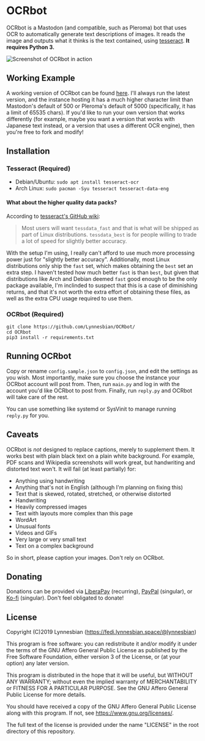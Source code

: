 # OCRbot

OCRbot is a Mastodon (and compatible, such as Pleroma) bot that uses OCR to automatically generate text descriptions of images. It reads the image and outputs what it thinks is the text contained, using [tesseract](https://github.com/tesseract-ocr/tesseract). **It requires Python 3.**

![Screenshot of OCRbot in action](https://lynnesbian.space/res/ceres/sshot_2019-02-21_at_14-41-06-1550724066.png)

## Working Example

A working version of OCRbot can be found [here](https://fedi.lynnesbian.space/@OCRbot). I'll always run the latest version, and the instance hosting it has a much higher character limit than Mastodon's default of 500 or Pleroma's default of 5000 (specifically, it has a limit of 65535 chars). If you'd like to run your own version that works differently (for example, maybe you want a version that works with Japanese text instead, or a version that uses a different OCR engine), then you're free to fork and modify!

## Installation
### Tesseract (Required)

- Debian/Ubuntu: `sudo apt install tesseract-ocr`
- Arch Linux: `sudo pacman -Syu tesseract tesseract-data-eng`

#### What about the higher quality data packs?

According to [tesseract's GitHub wiki](https://github.com/tesseract-ocr/tesseract/wiki/Data-Files#updated-data-files-for-version-400-september-15-2017):
> Most users will want `tessdata_fast` and that is what will be shipped as part of Linux distributions. `tessdata_best` is for people willing to trade a lot of speed for slightly better accuracy.

With the setup I'm using, I really can't afford to use much more processing power just for "slightly better accuracy". Additionally, most Linux distributions only ship the `fast` set, which makes obtaining the `best` set an extra step. I haven't tested how much better `fast` is than `best`, but given that distributions like Arch and Debian deemed `fast` good enough to be the only package available, I'm inclinded to suspect that this is a case of diminishing returns, and that it's not worth the extra effort of obtaining these files, as well as the extra CPU usage required to use them.

### OCRbot (Required)

```
git clone https://github.com/Lynnesbian/OCRbot/
cd OCRbot
pip3 install -r requirements.txt
```

## Running OCRbot
Copy or rename `config.sample.json` to `config.json`, and edit the settings as you wish. Most importantly, make sure you choose the instance your OCRbot account will post from. Then, run `main.py` and log in with the account you'd like OCRbot to post from. Finally, run `reply.py` and OCRbot will take care of the rest.

You can use something like systemd or SysVinit to manage running `reply.py` for you.

## Caveats
OCRbot is *not* designed to replace captions, merely to supplement them. It works best with plain black text on a plain white background. For example, PDF scans and Wikipedia screenshots will work great, but handwriting and distorted text won't. It will fail (at least partially) for:
- Anything using handwriting
- Anything that's not in English (although I'm planning on fixing this)
- Text that is skewed, rotated, stretched, or otherwise distorted
- Handwriting
- Heavily compressed images
- Text with layouts more complex than this page
- WordArt
- Unusual fonts
- Videos and GIFs
- Very large or very small text
- Text on a complex background

So in short, please caption your images. Don't rely on OCRbot.

## Donating
Donations can be provided via [LiberaPay](https://liberapay.com/lynnesbian) (recurring), [PayPal](https://paypal.me/lynnesbian) (singular), or [Ko-fi](https://ko-fi.com/lynnesbian) (singular). Don't feel obligated to donate!

## License
Copyright (C)2019 Lynnesbian (https://fedi.lynnesbian.space/@lynnesbian)

This program is free software: you can redistribute it and/or modify
it under the terms of the GNU Affero General Public License as published
by the Free Software Foundation, either version 3 of the License, or
(at your option) any later version.

This program is distributed in the hope that it will be useful,
but WITHOUT ANY WARRANTY; without even the implied warranty of
MERCHANTABILITY or FITNESS FOR A PARTICULAR PURPOSE.  See the
GNU Affero General Public License for more details.

You should have received a copy of the GNU Affero General Public License
along with this program.  If not, see <https://www.gnu.org/licenses/>.

The full text of the license is provided under the name "LICENSE" in the root directory of this repository.
